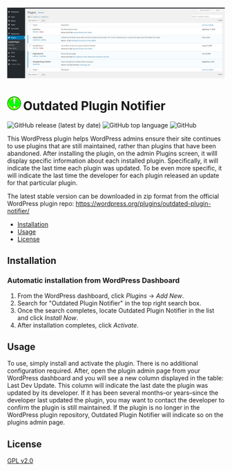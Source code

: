 ![Screenshot of plugin in-use on WordPress admin page.](images-readme/banner-1544x500.png "Meat Specials screenshot")

<h1><img alt = '' src = 'images-readme/opn-icon-32x32.png' style="margin-right: 5px;">Outdated Plugin Notifier</h1>

<div>

  ![GitHub release (latest by date)](https://img.shields.io/github/v/release/cagross/outdated-plugin-notifier)
  ![GitHub top language](https://img.shields.io/github/languages/top/cagross/outdated-plugin-notifier)
  ![GitHub](https://img.shields.io/github/license/cagross/outdated-plugin-notifier)
    
</div>

This WordPress plugin helps WordPress admins ensure their site continues to use plugins that are still maintained, rather than plugins that have been abandoned.  After installing the plugin, on the admin Plugins screen, it willl display specific information about each installed plugin.  Specifically, it will indicate the last time each plugin was updated.  To be even more specific, it will indicate the last time the developer for each plugin released an update for that particular plugin.

The latest stable version can be downloaded in zip format from the official WordPress plugin repo:  https://wordpress.org/plugins/outdated-plugin-notifier/

- [Installation](#installation)
- [Usage](#usage)
- [License](#license)

## Installation

### Automatic installation from WordPress Dashboard

1. From the WordPress dashboard, click _Plugins_ → _Add New_.
2. Search for "Outdated Plugin Notifier" in the top right search box.
3. Once the search completes, locate Outdated Plugin Notifier in the list and click _Install Now_.
4. After installation completes, click _Activate_.

## Usage

To use, simply install and activate the plugin. There is no additional configuration required. After, open the plugin admin page from your WordPress dashboard and you will see a new column displayed in the table: Last Dev Update. This column will indicate the last date the plugin was updated by its developer. If it has been several months–or years–since the developer last updated the plugin, you may want to contact the developer to confirm the plugin is still maintained. If the plugin is no longer in the WordPress plugin repository, Outdated Plugin Notifier will indicate so on the plugins admin page.

## License

[GPL v2.0](LICENSE)